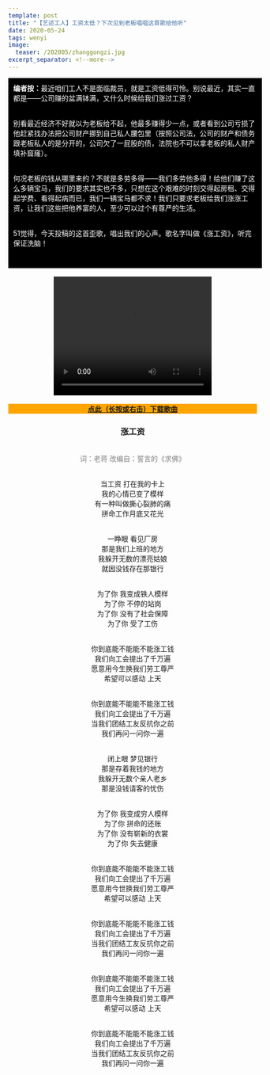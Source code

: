 ```yaml
---
template: post
title: "【艺述工人】工资太低？下次见到老板唱唱这首歌给他听"
date: 2020-05-24
tags: wenyi
image:
  teaser: /202005/zhanggongzi.jpg
excerpt_separator: <!--more-->
---
```


<div style="width:98%;padding:10px;background-color:black;color:white;margin:0;"><strong>编者按：</strong>最近咱们工人不是面临裁员，就是工资低得可怜。别说最近，其实一直都是——公司赚的盆满钵满，又什么时候给我们涨过工资？<br><br>

别看最近经济不好就以为老板给不起，他最多赚得少一点，或者看到公司亏损了他赶紧找办法把公司财产挪到自己私人腰包里（按照公司法，公司的财产和债务跟老板私人的是分开的，公司欠了一屁股的债，法院也不可以拿老板的私人财产填补窟窿）。<br><br>

何况老板的钱从哪里来的？不就是多劳多得——我们多劳他多得！给他们赚了这么多辆宝马，我们的要求其实也不多，只想在这个艰难的时刻交得起房租、交得起学费、看得起病而已，我们一辆宝马都不求！我们只要求老板给我们涨涨工资，让我们这些把他养富的人，至少可以过个有尊严的生活。<br><br>

51觉得，今天投稿的这首歪歌，唱出我们的心声。歌名字叫做《涨工资》，听完保证洗脑！<br><br>
</div><br>


<div style="text-align:center">
<video width="320" height="240" controls>
  <source src="/videos/zhanggongzi.mp4" type="video/mp4">
哎呀！你的浏览器不支持视频播放。
</video>
</div><br>


<div style="text-align:center">

<div style="background-color:orange;color:white;text-align:center"><strong><a href="/audio/zhanggongzi-yinxiao.mp3">点此（长按或右击）下载歌曲</a></strong></div>

<h3>涨工资</h3><br>
<span style="color:grey">词：老蒋  改编自：誓言的《求佛》</span><br><br>

当工资 打在我的卡上<br>
我的心情已变了模样<br>
有一种叫做撕心裂肺的痛<br>
拼命工作月底又花光<br><br>

一睁眼 看见厂房<br>
那是我们上班的地方<br>
我躲开无数的漂亮姑娘<br>
就因没钱存在那银行<br><br>

为了你 我变成铁人模样<br>
为了你 不停的站岗<br>
为了你 没有了社会保障<br>
为了你 受了工伤<br><br>

你到底能不能能不能涨工钱<br>
我们向工会提出了千万遍<br>
愿意用今生换我们劳工尊严<br>
希望可以感动 上天<br><br>

你到底能不能能不能涨工钱<br>
我们向工会提出了千万遍<br>
当我们团结工友反抗你之前<br>
我们再问一问你一遍<br><br>

闭上眼 梦见银行<br>
那是存着我钱的地方<br>
我躲开无数个亲人老乡<br>
那是没钱请客的忧伤<br><br>

为了你 我变成穷人模样<br>
为了你 拼命的还账<br>
为了你 没有崭新的衣裳<br>
为了你 失去健康<br><br>

你到底能不能能不能涨工钱<br>
我们向工会提出了千万遍<br>
愿意用今世换我们劳工尊严<br>
希望可以感动 上天<br><br>

你到底能不能能不能涨工钱<br>
我们向工会提出了千万遍<br>
当我们团结工友反抗你之前<br>
我们再问一问你一遍<br><br>

你到底能不能能不能涨工钱<br>
我们向工会提出了千万遍<br>
愿意用今生换我们劳工尊严<br>
希望可以感动 上天<br><br>

你到底能不能能不能涨工钱<br>
我们向工会提出了千万遍<br>
当我们团结工友反抗你之前<br>
我们再问一问你一遍

</div>
